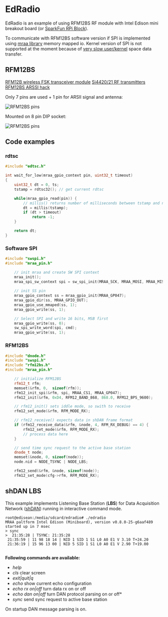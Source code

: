 EdRadio
=======

EdRadio is an example of using RFM12BS RF module with Intel Edison mini breakout board (or [SparkFun RPi Block](https://www.sparkfun.com/products/13044)).

To communicate with RFM12BS software version if SPI is implemented using [mraa library][] memory mapped io. Kernel version of SPI is not supported at the moment because of [very slow user/kernel][espi] space data transfer.

RFM12BS
-------    

[RFM12B wireless FSK transceiver module](http://www.hoperf.com/rf/fsk_module/RFM12B.htm)
[Si4420/21 RF transmitters](http://www.silabs.com/products/wireless/EZRadio/Pages/Si442021.aspx)
[RFM12BS ARSSI hack](http://blog.strobotics.com.au/2008/06/17/rfm12-tutorial-part2)

Only 7 pins are used + 1 pin for ARSII signal and antenna:

![RFM12BS pins](http://achilikin.com/github/rfm12-pins.png)

Mounted on 8 pin DIP socket:

![RFM12BS pins](http://achilikin.com/github/rfm12-8pin.png)

Code examples
-----------------------
### rdtsc
```cpp
#include "edtsc.h"

int wait_for_low(mraa_gpio_context pin, uint32_t timeout)
{
	uint32_t dt = 0, ts;
	tstamp = rdtsc32(); // get current rdtsc

	while(mraa_gpio_read(pin)) {
		// millis() returns number of milliseconds between tstamp and now
		dt = millis(tstamp); 
		if (dt > timeout)
			return -1;
	}

	return dt;
}
```

### Software SPI
``` cpp
#include "swspi.h"
#include "mraa_pin.h"

	// init mraa and create SW SPI context
	mraa_init();
	mraa_spi_sw_context spi = sw_spi_init(MRAA_SCK, MRAA_MOSI, MRAA_MISO);
	
	// init SS pin
	mraa_gpio_context ss = mraa_gpio_init(MRAA_GP047);
	mraa_gpio_dir(ss, MRAA_GPIO_OUT);
	mraa_gpio_use_mmaped(ss, 1);
	mraa_gpio_write(ss, 1);

	// Select SPI and write 16 bits, MSB first 
	mraa_gpio_write(ss, 0);
	sw_spi_write_word(spi, cmd);
	mraa_gpio_write(ss, 1);
```
### RFM12BS
```cpp
#include "dnode.h"
#include "swspi.h"
#include "rfm12bs.h"
#include "mraa_pin.h"

	// initialize RFM12BS
	rfm12_t rfm;
	memset(&rfm, 0,  sizeof(rfm));
	rfm12_init_spi(&rfm, spi, MRAA_CS1, MRAA_GP047);
	rfm12_init(&rfm, 0xD4, RFM12_BAND_868, 868.0, RFM12_BPS_9600);

	// rfm12_init() sets iddle mode, so swith to receive
	rfm12_set_mode(&rfm, RFM_MODE_RX);

	// rfm12_receive() expects data in shDAN frame format
	if (rfm12_receive_data(&rfm, &node, 4, RFM_RX_DEBUG) == 4) {
		rfm12_set_mode(&rfm, RFM_MODE_RX);
		// process data here
	}

	// send time sync request to the active base station
	dnode_t node;
	memset(&node, 0, sizeof(node));
	node.nid = NODE_TSYNC | NODE_LBS;

	rfm12_send(&rfm, &node, sizeof(node));
	rfm12_set_mode(cfg->rfm, RFM_MODE_RX);
```

shDAN LBS
---------

This example implements Listening Base Station (**LBS**) for Data Acquisition Network ([shDAN][]) running in interactive command mode. 

```
root@edisean:/media/sdcard/edradio# ./edradio
MRAA paltform Intel Edison (Miniboard), version v0.8.0-25-g6aaf489
started up in 7 msec
> sync
>  21:35:28 | TSYNC: 21:35:28
 21:35:59 | 11 98 18 14 | NID 1 SID 1 S1 L0 A0 E1 V 3.10 T+24.20
 21:36:19 | 15 96 13 00 | NID 5 SID 1 S1 L0 A0 E1 V 2.90 T+19.00
  
```

**Following commands are available:**

* _help_ 
* _cls_  clear screen
* _exit|quit|q_
* _echo_ show current echo configuration
* _echo rx on|off_ turn data rx on or off
* _echo dan on|off_ turn DAN protocol parsing on or off* 
* _sync_ send sync request to active base station

On startup DAN message parsing is on.

[shDAN]:(https://github.com/achilikin/shDAN)
[mraa library]:https://github.com/intel-iot-devkit/mraa
[espi]:./docs/spi.md